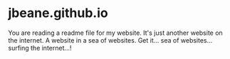# jbeane.github.io
You are reading a readme file for my website.
It's just another website on the internet.
A website in a sea of websites.
Get it... sea of websites... surfing the internet...!
